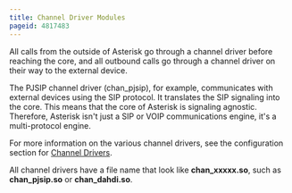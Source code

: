 ```yaml
---
title: Channel Driver Modules
pageid: 4817483
---
```


All calls from the outside of Asterisk go through a channel driver before reaching the core, and all outbound calls go through a channel driver on their way to the external device.

The PJSIP channel driver (chan_pjsip), for example, communicates with external devices using the SIP protocol. It translates the SIP signaling into the core. This means that the core of Asterisk is signaling agnostic. Therefore, Asterisk isn't just a SIP or VOIP communications engine, it's a multi-protocol engine.

For more information on the various channel drivers, see the configuration section for [Channel Drivers](/Configuration/Channel-Drivers).

All channel drivers have a file name that look like **chan_xxxxx.so**, such as **chan_pjsip.so** or **chan_dahdi.so**.

